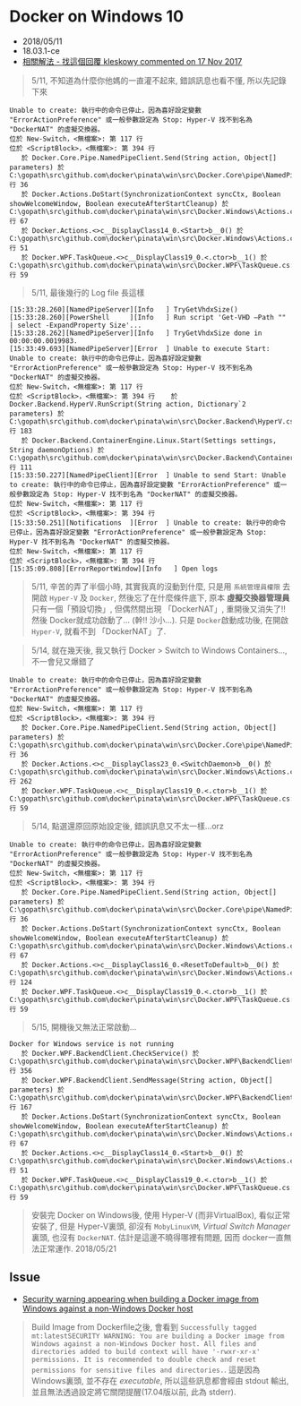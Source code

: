 # Docker on Windows 10
- 2018/05/11
- 18.03.1-ce
- [相關解法 - 找這個回覆 kleskowy commented on 17 Nov 2017](https://github.com/docker/for-win/issues/324)

> 5/11, 不知道為什麼你他媽的一直灌不起來, 錯誤訊息也看不懂, 所以先記錄下來

```
Unable to create: 執行中的命令已停止，因為喜好設定變數 "ErrorActionPreference" 或一般參數設定為 Stop: Hyper-V 找不到名為 "DockerNAT" 的虛擬交換器。
位於 New-Switch，<無檔案>: 第 117 行
位於 <ScriptBlock>，<無檔案>: 第 394 行
   於 Docker.Core.Pipe.NamedPipeClient.Send(String action, Object[] parameters) 於 C:\gopath\src\github.com\docker\pinata\win\src\Docker.Core\pipe\NamedPipeClient.cs: 行 36
   於 Docker.Actions.DoStart(SynchronizationContext syncCtx, Boolean showWelcomeWindow, Boolean executeAfterStartCleanup) 於 C:\gopath\src\github.com\docker\pinata\win\src\Docker.Windows\Actions.cs: 行 67
   於 Docker.Actions.<>c__DisplayClass14_0.<Start>b__0() 於 C:\gopath\src\github.com\docker\pinata\win\src\Docker.Windows\Actions.cs: 行 51
   於 Docker.WPF.TaskQueue.<>c__DisplayClass19_0.<.ctor>b__1() 於 C:\gopath\src\github.com\docker\pinata\win\src\Docker.WPF\TaskQueue.cs: 行 59
```

> 5/11, 最後幾行的 Log file 長這樣
```
[15:33:28.260][NamedPipeServer][Info   ] TryGetVhdxSize()
[15:33:28.260][PowerShell     ][Info   ] Run script 'Get-VHD –Path "" | select -ExpandProperty Size'...
[15:33:28.262][NamedPipeServer][Info   ] TryGetVhdxSize done in 00:00:00.0019983.
[15:33:49.693][NamedPipeServer][Error  ] Unable to execute Start: Unable to create: 執行中的命令已停止，因為喜好設定變數 "ErrorActionPreference" 或一般參數設定為 Stop: Hyper-V 找不到名為 "DockerNAT" 的虛擬交換器。
位於 New-Switch，<無檔案>: 第 117 行
位於 <ScriptBlock>，<無檔案>: 第 394 行    於 Docker.Backend.HyperV.RunScript(String action, Dictionary`2 parameters) 於 C:\gopath\src\github.com\docker\pinata\win\src\Docker.Backend\HyperV.cs: 行 183
   於 Docker.Backend.ContainerEngine.Linux.Start(Settings settings, String daemonOptions) 於 C:\gopath\src\github.com\docker\pinata\win\src\Docker.Backend\ContainerEngine\Linux.cs: 行 111
[15:33:50.227][NamedPipeClient][Error  ] Unable to send Start: Unable to create: 執行中的命令已停止，因為喜好設定變數 "ErrorActionPreference" 或一般參數設定為 Stop: Hyper-V 找不到名為 "DockerNAT" 的虛擬交換器。
位於 New-Switch，<無檔案>: 第 117 行
位於 <ScriptBlock>，<無檔案>: 第 394 行
[15:33:50.251][Notifications  ][Error  ] Unable to create: 執行中的命令已停止，因為喜好設定變數 "ErrorActionPreference" 或一般參數設定為 Stop: Hyper-V 找不到名為 "DockerNAT" 的虛擬交換器。
位於 New-Switch，<無檔案>: 第 117 行
位於 <ScriptBlock>，<無檔案>: 第 394 行
[15:35:09.808][ErrorReportWindow][Info   ] Open logs
```

> 5/11, 辛苦的弄了半個小時, 其實我真的沒動到什麼, 只是用 `系統管理員權限` 去開啟 `Hyper-V` 及 `Docker`, 然後忘了在什麼條件底下, 原本 **虛擬交換器管理員** 只有一個「預設切換」, 但偶然間出現 「DockerNAT」, 重開後又消失了!! 然後 Docker就成功啟動了... (幹!!  沙小...).  只是 `Docker`啟動成功後, 在開啟 `Hyper-V`, 就看不到 「DockerNAT」了.

> 5/14, 就在幾天後, 我又執行 Docker > Switch to Windows Containers..., 不一會兒又爆錯了
```
Unable to create: 執行中的命令已停止，因為喜好設定變數 "ErrorActionPreference" 或一般參數設定為 Stop: Hyper-V 找不到名為 "DockerNAT" 的虛擬交換器。
位於 New-Switch，<無檔案>: 第 117 行
位於 <ScriptBlock>，<無檔案>: 第 394 行
   於 Docker.Core.Pipe.NamedPipeClient.Send(String action, Object[] parameters) 於 C:\gopath\src\github.com\docker\pinata\win\src\Docker.Core\pipe\NamedPipeClient.cs: 行 36
   於 Docker.Actions.<>c__DisplayClass23_0.<SwitchDaemon>b__0() 於 C:\gopath\src\github.com\docker\pinata\win\src\Docker.Windows\Actions.cs: 行 262
   於 Docker.WPF.TaskQueue.<>c__DisplayClass19_0.<.ctor>b__1() 於 C:\gopath\src\github.com\docker\pinata\win\src\Docker.WPF\TaskQueue.cs: 行 59
```

> 5/14, 點選還原回原始設定後, 錯誤訊息又不太一樣...orz
```
Unable to create: 執行中的命令已停止，因為喜好設定變數 "ErrorActionPreference" 或一般參數設定為 Stop: Hyper-V 找不到名為 "DockerNAT" 的虛擬交換器。
位於 New-Switch，<無檔案>: 第 117 行
位於 <ScriptBlock>，<無檔案>: 第 394 行
   於 Docker.Core.Pipe.NamedPipeClient.Send(String action, Object[] parameters) 於 C:\gopath\src\github.com\docker\pinata\win\src\Docker.Core\pipe\NamedPipeClient.cs: 行 36
   於 Docker.Actions.DoStart(SynchronizationContext syncCtx, Boolean showWelcomeWindow, Boolean executeAfterStartCleanup) 於 C:\gopath\src\github.com\docker\pinata\win\src\Docker.Windows\Actions.cs: 行 67
   於 Docker.Actions.<>c__DisplayClass16_0.<ResetToDefault>b__0() 於 C:\gopath\src\github.com\docker\pinata\win\src\Docker.Windows\Actions.cs: 行 124
   於 Docker.WPF.TaskQueue.<>c__DisplayClass19_0.<.ctor>b__1() 於 C:\gopath\src\github.com\docker\pinata\win\src\Docker.WPF\TaskQueue.cs: 行 59
```

> 5/15, 開機後又無法正常啟動...

```
Docker for Windows service is not running
   於 Docker.WPF.BackendClient.CheckService() 於 C:\gopath\src\github.com\docker\pinata\win\src\Docker.WPF\BackendClient.cs: 行 356
   於 Docker.WPF.BackendClient.SendMessage(String action, Object[] parameters) 於 C:\gopath\src\github.com\docker\pinata\win\src\Docker.WPF\BackendClient.cs: 行 167
   於 Docker.Actions.DoStart(SynchronizationContext syncCtx, Boolean showWelcomeWindow, Boolean executeAfterStartCleanup) 於 C:\gopath\src\github.com\docker\pinata\win\src\Docker.Windows\Actions.cs: 行 67
   於 Docker.Actions.<>c__DisplayClass14_0.<Start>b__0() 於 C:\gopath\src\github.com\docker\pinata\win\src\Docker.Windows\Actions.cs: 行 51
   於 Docker.WPF.TaskQueue.<>c__DisplayClass19_0.<.ctor>b__1() 於 C:\gopath\src\github.com\docker\pinata\win\src\Docker.WPF\TaskQueue.cs: 行 59
```


> 安裝完 Docker on Windows後, 使用 Hyper-V (而非VirtualBox), 看似正常安裝了, 但是 Hyper-V裏頭, 卻沒有 `MobyLinuxVM`, *Virtual Switch Manager*裏頭, 也沒有 `DockerNAT`. 估計是這邊不曉得哪裡有問題, 因而 docker一直無法正常運作. 2018/05/21


## Issue
- [Security warning appearing when building a Docker image from Windows against a non-Windows Docker host](https://github.com/moby/moby/issues/20397)

> Build Image from Dockerfile之後, 會看到 `Successfully tagged mt:latestSECURITY WARNING: You are building a Docker image from Windows against a non-Windows Docker host. All files and directories added to build context will have '-rwxr-xr-x' permissions. It is recommended to double check and reset permissions for sensitive files and directories.`. 這是因為 Windows裏頭, 並不存在 *executable*, 所以這些訊息都會經由 stdout 輸出, 並且無法透過設定將它關閉提醒(17.04版以前, 此為 stderr).